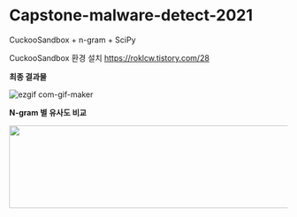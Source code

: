 # Capstone-malware-detect-2021

CuckooSandbox + n-gram + SciPy

CuckooSandbox 환경 설치
https://roklcw.tistory.com/28

<strong>최종 결과물</strong>

![ezgif com-gif-maker](https://user-images.githubusercontent.com/67365440/158656094-1eb6f778-f02d-4b7f-b7d2-6fd9664bd871.gif)

<strong>N-gram 별 유사도 비교</strong>

<img src = "https://user-images.githubusercontent.com/67365440/158656323-527ad0ad-041e-4cf0-8b24-888c13ed8f3c.png" width="600" height="150">
